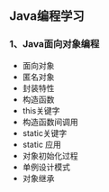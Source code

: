 ## Java编程学习

### 1、Java面向对象编程
- 面向对象
- 匿名对象
- 封装特性
- 构造函数
- this关键字
- 构造函数间调用
- static关键字
- static 应用
- 对象初始化过程
- 单例设计模式
- 对象继承